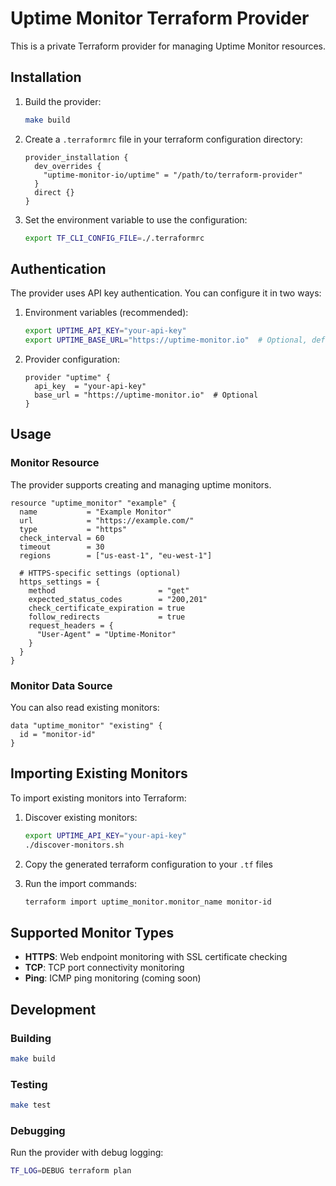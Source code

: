 # Uptime Monitor Terraform Provider

This is a private Terraform provider for managing Uptime Monitor resources.

## Installation

1. Build the provider:
   ```bash
   make build
   ```

2. Create a `.terraformrc` file in your terraform configuration directory:
   ```hcl
   provider_installation {
     dev_overrides {
       "uptime-monitor-io/uptime" = "/path/to/terraform-provider"
     }
     direct {}
   }
   ```

3. Set the environment variable to use the configuration:
   ```bash
   export TF_CLI_CONFIG_FILE=./.terraformrc
   ```

## Authentication

The provider uses API key authentication. You can configure it in two ways:

1. Environment variables (recommended):
   ```bash
   export UPTIME_API_KEY="your-api-key"
   export UPTIME_BASE_URL="https://uptime-monitor.io"  # Optional, defaults to production
   ```

2. Provider configuration:
   ```hcl
   provider "uptime" {
     api_key  = "your-api-key"
     base_url = "https://uptime-monitor.io"  # Optional
   }
   ```

## Usage

### Monitor Resource

The provider supports creating and managing uptime monitors.

```hcl
resource "uptime_monitor" "example" {
  name           = "Example Monitor"
  url            = "https://example.com/"
  type           = "https"
  check_interval = 60
  timeout        = 30
  regions        = ["us-east-1", "eu-west-1"]
  
  # HTTPS-specific settings (optional)
  https_settings = {
    method                       = "get"
    expected_status_codes        = "200,201"
    check_certificate_expiration = true
    follow_redirects             = true
    request_headers = {
      "User-Agent" = "Uptime-Monitor"
    }
  }
}
```

### Monitor Data Source

You can also read existing monitors:

```hcl
data "uptime_monitor" "existing" {
  id = "monitor-id"
}
```

## Importing Existing Monitors

To import existing monitors into Terraform:

1. Discover existing monitors:
   ```bash
   export UPTIME_API_KEY="your-api-key"
   ./discover-monitors.sh
   ```

2. Copy the generated terraform configuration to your `.tf` files

3. Run the import commands:
   ```bash
   terraform import uptime_monitor.monitor_name monitor-id
   ```

## Supported Monitor Types

- **HTTPS**: Web endpoint monitoring with SSL certificate checking
- **TCP**: TCP port connectivity monitoring
- **Ping**: ICMP ping monitoring (coming soon)

## Development

### Building

```bash
make build
```

### Testing

```bash
make test
```

### Debugging

Run the provider with debug logging:
```bash
TF_LOG=DEBUG terraform plan
```